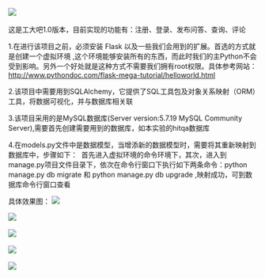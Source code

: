 ![](https://github.com/AIRobotZhang/PostBar/raw/master/pic.png)  

这是工大吧1.0版本，目前实现的功能有：注册、登录、发布问答、查询、评论

1.在进行该项目之前，必须安装 Flask 以及一些我们会用到的扩展。首选的方式就是创建一个虚拟环境 ,这个环境能够安装所有的东西，而此时我们的主Python不会受到影响。另外一个好处就是这种方式不需要我们拥有root权限。具体参考网站：http://www.pythondoc.com/flask-mega-tutorial/helloworld.html

2.该项目中需要用到SQLAlchemy，它提供了SQL工具包及对象关系映射（ORM）工具，将数据可视化，并与数据库相关联

3.该项目采用的是MySQL数据库(Server version:5.7.19 MySQL Community Server),需要首先创建需要用到的数据库，如本实验的hitqa数据库

4.在models.py文件中是数据模型，当增添新的数据模型时，需要将其重新映射到数据库中，步骤如下：
  首先进入虚拟环境的命令环境下，其次，进入到manage.py项目文件目录下，依次在命令行窗口下执行如下两条命令：python manage.py db migrate 和 python manage.py db upgrade ,映射成功，可到数据库命令行窗口查看
 
 具体效果图：
 ![](https://github.com/AIRobotZhang/PostBar/raw/master/register.png)  
 
 ![](https://github.com/AIRobotZhang/PostBar/raw/master/login.png)  
 
 ![](https://github.com/AIRobotZhang/PostBar/raw/master/question.png)  
 
 ![](https://github.com/AIRobotZhang/PostBar/raw/master/first_page.png)  
 
 ![](https://github.com/AIRobotZhang/PostBar/raw/master/answer.png)  





